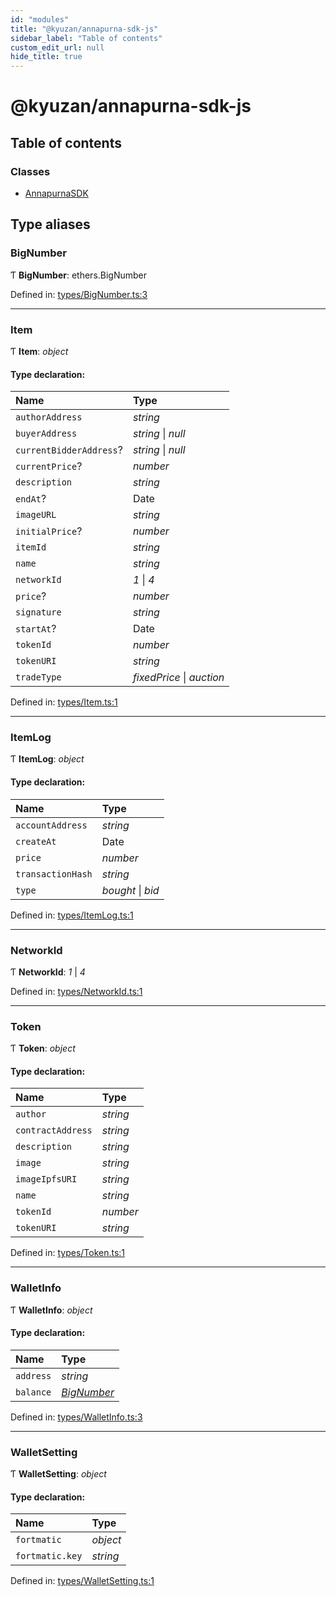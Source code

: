 ```yaml
---
id: "modules"
title: "@kyuzan/annapurna-sdk-js"
sidebar_label: "Table of contents"
custom_edit_url: null
hide_title: true
---
```


# @kyuzan/annapurna-sdk-js

## Table of contents

### Classes

- [AnnapurnaSDK](classes/annapurnasdk.md)

## Type aliases

### BigNumber

Ƭ **BigNumber**: ethers.BigNumber

Defined in: [types/BigNumber.ts:3](https://github.com/KyuzanInc/annapurna-sdk-js/blob/387a816/src/types/BigNumber.ts#L3)

___

### Item

Ƭ **Item**: *object*

#### Type declaration:

Name | Type |
:------ | :------ |
`authorAddress` | *string* |
`buyerAddress` | *string* \| *null* |
`currentBidderAddress`? | *string* \| *null* |
`currentPrice`? | *number* |
`description` | *string* |
`endAt`? | Date |
`imageURL` | *string* |
`initialPrice`? | *number* |
`itemId` | *string* |
`name` | *string* |
`networkId` | *1* \| *4* |
`price`? | *number* |
`signature` | *string* |
`startAt`? | Date |
`tokenId` | *number* |
`tokenURI` | *string* |
`tradeType` | *fixedPrice* \| *auction* |

Defined in: [types/Item.ts:1](https://github.com/KyuzanInc/annapurna-sdk-js/blob/387a816/src/types/Item.ts#L1)

___

### ItemLog

Ƭ **ItemLog**: *object*

#### Type declaration:

Name | Type |
:------ | :------ |
`accountAddress` | *string* |
`createAt` | Date |
`price` | *number* |
`transactionHash` | *string* |
`type` | *bought* \| *bid* |

Defined in: [types/ItemLog.ts:1](https://github.com/KyuzanInc/annapurna-sdk-js/blob/387a816/src/types/ItemLog.ts#L1)

___

### NetworkId

Ƭ **NetworkId**: *1* \| *4*

Defined in: [types/NetworkId.ts:1](https://github.com/KyuzanInc/annapurna-sdk-js/blob/387a816/src/types/NetworkId.ts#L1)

___

### Token

Ƭ **Token**: *object*

#### Type declaration:

Name | Type |
:------ | :------ |
`author` | *string* |
`contractAddress` | *string* |
`description` | *string* |
`image` | *string* |
`imageIpfsURI` | *string* |
`name` | *string* |
`tokenId` | *number* |
`tokenURI` | *string* |

Defined in: [types/Token.ts:1](https://github.com/KyuzanInc/annapurna-sdk-js/blob/387a816/src/types/Token.ts#L1)

___

### WalletInfo

Ƭ **WalletInfo**: *object*

#### Type declaration:

Name | Type |
:------ | :------ |
`address` | *string* |
`balance` | [*BigNumber*](modules.md#bignumber) |

Defined in: [types/WalletInfo.ts:3](https://github.com/KyuzanInc/annapurna-sdk-js/blob/387a816/src/types/WalletInfo.ts#L3)

___

### WalletSetting

Ƭ **WalletSetting**: *object*

#### Type declaration:

Name | Type |
:------ | :------ |
`fortmatic` | *object* |
`fortmatic.key` | *string* |

Defined in: [types/WalletSetting.ts:1](https://github.com/KyuzanInc/annapurna-sdk-js/blob/387a816/src/types/WalletSetting.ts#L1)
